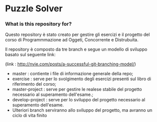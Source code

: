 # Puzzle Solver

### What is this repository for?

Questo repository è stato creato per gestire gli esercizi e il progetto del corso di Programmmazione ad Oggeti, Concorrente e Distrubuita.

Il repository è composto da tre branch e segue un modello di sviluppo basato sul seguente link: 

(link : http://nvie.com/posts/a-successful-git-branching-model/)
 
-  master : contiente i file di informazione generale della repo;
-  exercise : serve per lo svolgimento degli esercizi presenti sul libro di riferimento del corso;
-  master-project : serve per gestire le realese stabile del progetto necessario al superamento dell'esame.;
-  develop-project : serve per lo sviluppo del progetto necessario al superamento dell'esame.
-  Ulteriori branch serviranno allo sviluppo del progetto, ma avranno un ciclo di vita finito
